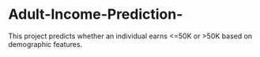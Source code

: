 # Adult-Income-Prediction-
This project predicts whether an individual earns &lt;=50K or >50K based on demographic features.

